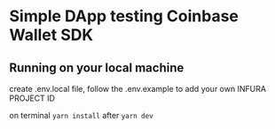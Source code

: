 # Simple DApp testing Coinbase Wallet SDK

## Running on your local machine
  create .env.local file, follow the .env.example to add your own INFURA PROJECT ID

  on terminal `yarn install` after `yarn dev`
